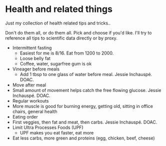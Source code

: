 # Health and related things
Just my collection of health related tips and tricks..

Don't do them all, or do them all. Pick and choose if you'd like. I'll try to reference all tips to scientific data directly or by proxy.

* Intermittent fasting
  * Easiest for me is 8/16. Eat from 1200 to 2000.
  * Loose belly fat
  * Coffee, water, sugarfree gum is ok
* Vineager before meals
  * Add 1 tbsp to one glass of water before meal. Jessie Inchauspé. DOAC.
* Move after meal
 * Small amount of movement helps catch the free flowing glucose. Jessie Inchauspé. DOAC.
* Regular workouts
 * More muscle is good for burning energy, getting old, sitting in office chairs, general health
* Eating order
 * First veggies, then fat and meat, then carbs. Jessie Inchauspé. DOAC.
* Limit Ultra Processes Foods (UPF)
  * UPF makes you eat faster, eat more
* Eat less carbs, more green and proteins (egg, chicken, beef, cheese)
